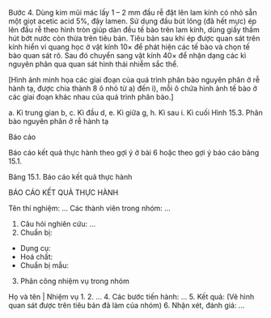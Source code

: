 Bước 4. Dùng kim mũi mác lấy 1 – 2 mm đầu rễ đặt lên lam kính có nhỏ sẵn một giọt acetic acid 5%, đậy lamen. Sử dụng đầu bút lông (đã hết mực) ép lên đầu rễ theo hình tròn giúp dàn đều tế bào trên lam kính, dùng giấy thấm hút bớt nước còn thừa trên tiêu bản. Tiêu bản sau khi ép được quan sát trên kính hiển vi quang học ở vật kính 10× để phát hiện các tế bào và chọn tế bào quan sát rõ. Sau đó chuyển sang vật kính 40× để nhận dạng các kì nguyên phân qua quan sát hình thái nhiễm sắc thể.

[Hình ảnh minh họa các giai đoạn của quá trình phân bào nguyên phân ở rễ hành tạ, được chia thành 8 ô nhỏ từ a) đến i), mỗi ô chứa hình ảnh tế bào ở các giai đoạn khác nhau của quá trình phân bào.]

a. Kì trung gian   b, c. Kì đầu   d, e. Kì giữa   g, h. Kì sau   i. Kì cuối
Hình 15.3. Phân bào nguyên phân ở rễ hành tạ

Báo cáo

Báo cáo kết quả thực hành theo gợi ý ở bài 6 hoặc theo gợi ý báo cáo bảng 15.1.

Bảng 15.1. Báo cáo kết quả thực hành

BÁO CÁO KẾT QUẢ THỰC HÀNH

Tên thí nghiệm: ...
Các thành viên trong nhóm: ...
1. Câu hỏi nghiên cứu: ...
2. Chuẩn bị:
- Dụng cụ:
- Hoá chất:
- Chuẩn bị mẫu:
3. Phân công nhiệm vụ trong nhóm

Họ và tên | Nhiệm vụ
1.
2.
...
4. Các bước tiến hành: ...
5. Kết quả: (Vẽ hình quan sát được trên tiêu bản đã làm của nhóm)
6. Nhận xét, đánh giá: ...